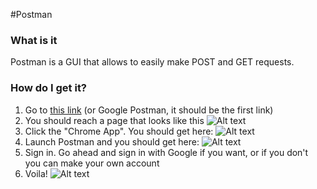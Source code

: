 #Postman

### What is it
  Postman is a GUI that allows to easily make POST and GET requests.
  
### How do I get it?
1. Go to [this link](https://www.getpostman.com/) (or Google Postman, it should be the first link)
2. You should reach a page that looks like this  ![Alt text](http://imgur.com/PPCWL8M.png)
3. Click the "Chrome App".  You should get here:
![Alt text](http://imgur.com/598xqiG.png)
4. Launch Postman and you should get here:
![Alt text](http://imgur.com/o13eD95.png)
5. Sign in.  Go ahead and sign in with Google if you want, or if you don't you can make your own account
6. Voila!
![Alt text](http://i.imgur.com/Djh4Bf6.png)